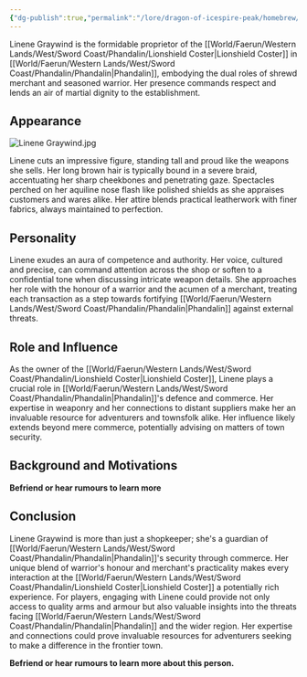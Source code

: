 ```yaml
---
{"dg-publish":true,"permalink":"/lore/dragon-of-icespire-peak/homebrew/npcs/phandalin/lionshield-coster/linene-graywind/"}
---
```


Linene Graywind is the formidable proprietor of the [[World/Faerun/Western Lands/West/Sword Coast/Phandalin/Lionshield Coster\|Lionshield Coster]] in [[World/Faerun/Western Lands/West/Sword Coast/Phandalin/Phandalin\|Phandalin]], embodying the dual roles of shrewd merchant and seasoned warrior. Her presence commands respect and lends an air of martial dignity to the establishment.
## Appearance

![Linene Graywind.jpg](/img/user/Images/Characters/npcs/Phandalin/Lionshield%20Coster/Linene%20Graywind.jpg)

Linene cuts an impressive figure, standing tall and proud like the weapons she sells. Her long brown hair is typically bound in a severe braid, accentuating her sharp cheekbones and penetrating gaze. Spectacles perched on her aquiline nose flash like polished shields as she appraises customers and wares alike. Her attire blends practical leatherwork with finer fabrics, always maintained to perfection.

## Personality

Linene exudes an aura of competence and authority. Her voice, cultured and precise, can command attention across the shop or soften to a confidential tone when discussing intricate weapon details. She approaches her role with the honour of a warrior and the acumen of a merchant, treating each transaction as a step towards fortifying [[World/Faerun/Western Lands/West/Sword Coast/Phandalin/Phandalin\|Phandalin]] against external threats.

## Role and Influence

As the owner of the [[World/Faerun/Western Lands/West/Sword Coast/Phandalin/Lionshield Coster\|Lionshield Coster]], Linene plays a crucial role in [[World/Faerun/Western Lands/West/Sword Coast/Phandalin/Phandalin\|Phandalin]]'s defence and commerce. Her expertise in weaponry and her connections to distant suppliers make her an invaluable resource for adventurers and townsfolk alike. Her influence likely extends beyond mere commerce, potentially advising on matters of town security.

## Background and Motivations

**Befriend or hear rumours to learn more**
## Conclusion

Linene Graywind is more than just a shopkeeper; she's a guardian of [[World/Faerun/Western Lands/West/Sword Coast/Phandalin/Phandalin\|Phandalin]]'s security through commerce. Her unique blend of warrior's honour and merchant's practicality makes every interaction at the [[World/Faerun/Western Lands/West/Sword Coast/Phandalin/Lionshield Coster\|Lionshield Coster]] a potentially rich experience. For players, engaging with Linene could provide not only access to quality arms and armour but also valuable insights into the threats facing [[World/Faerun/Western Lands/West/Sword Coast/Phandalin/Phandalin\|Phandalin]] and the wider region. Her expertise and connections could prove invaluable resources for adventurers seeking to make a difference in the frontier town.

**Befriend or hear rumours to learn more about this person.**